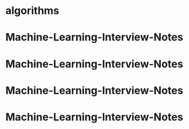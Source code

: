 # algorithms
# Machine-Learning-Interview-Notes
# Machine-Learning-Interview-Notes
# Machine-Learning-Interview-Notes
# Machine-Learning-Interview-Notes
